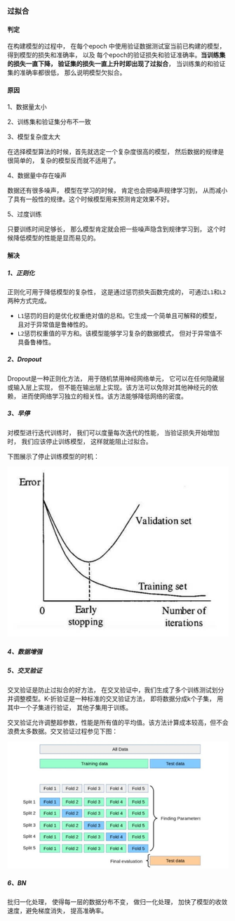 ### 过拟合

#### 判定

在构建模型的过程中， 在每个epoch 中使用验证数据测试室当前已构建的模型，得到模型的损失和准确率， 以及 每个epoch的验证损失和验证准确率。**当训练集的损失一直下降， 验证集的损失一直上升时即出现了过拟合**， 当训练集的和验证集的准确率都很低， 那么说明模型欠拟合。

#### 原因

1、数据量太小

2、训练集和验证集分布不一致

3、模型复杂度太大

在选择模型算法的时候，首先就选定一个复杂度很高的模型， 然后数据的规律是很简单的， 复杂的模型反而就不适用了。

4、数据量中存在噪声

数据还有很多噪声， 模型在学习的时候， 肯定也会把噪声规律学习到， 从而减小了具有一般性的规律。这个时候模型用来预测肯定效果不好。

5、过度训练

只要训练时间足够长， 那么模型肯定就会把一些噪声隐含到规律学习到， 这个时候降低模型的性能是显而易见的。



#### 解决

##### 1、正则化

正则化可用于降低模型的复杂性， 这是通过惩罚损失函数完成的， 可通过`L1`和`L2`两种方式完成。

* `L1`惩罚的目的是优化权重绝对值的总和。它生成一个简单且可解释的模型， 且对于异常值是鲁棒性的。
* `L2`惩罚权重值的平方和。该模型能够学习复杂的数据模式， 但对于异常值不具备鲁棒性。

##### 2、Dropout

Dropout是一种正则化方法， 用于随机禁用神经网络单元， 它可以在任何隐藏层或输入层上实现， 但不能在输出层上实现。该方法可以免除对其他神经元的依赖， 进而使网络学习独立的相关性。该方法能够降低网络的密度。

##### 3、早停

对模型进行迭代训练时， 我们可以度量每次迭代的性能， 当验证损失开始增加时， 我们应该停止训练模型， 这样就能阻止过拟合。

下图展示了停止训练模型的时机：

![img](../img/v2-8fa17df32b4092b313d95bb35692297c_b.jpg)

##### 4、数据增强

##### 5、交叉验证

交叉验证是防止过拟合的好方法， 在交叉验证中，我们生成了多个训练测试划分并调整模型。K-折验证是一种标准的交叉验证方法， 即将数据分成k个子集， 用其中一个子集进行验证， 其他子集用于训练。

交叉验证允许调整超参数，性能是所有值的平均值。该方法计算成本较高，但不会浪费太多数据。交叉验证过程参见下图：

![img](../img/v2-fb1c44f80e4769b117c431b19ac4271c_b.jpg)

##### 6、BN

批归一化处理， 使得每一层的数据分布不变， 做归一化处理， 加快了模型的收敛速度，避免梯度消失， 提高准确率。